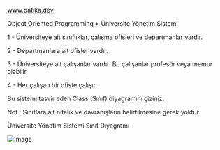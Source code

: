 www.patika.dev

Object Oriented Programming > Üniversite Yönetim Sistemi

1 - Üniversiteye ait sınıflıklar, çalışma ofisleri ve departmanlar vardır.

2 - Departmanlara ait ofisler vardır.

3 - Üniversiteye ait çalışanlar vardır. Bu çalışanlar profesör veya memur olabilir.

4 - Her çalışan bir ofiste çalışır.

Bu sistemi tasvir eden Class (Sınıf) diyagramını çiziniz.

Not : Sınıflara ait nitelik ve davranışların belirtilmesine gerek yoktur.

Üniversite Yönetim Sistemi Sınıf Diyagramı

![image](https://user-images.githubusercontent.com/123991935/227659691-e56eea8c-c45b-4204-b340-7653b97a5793.png)
